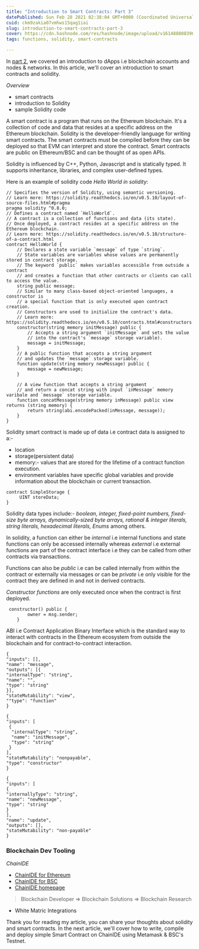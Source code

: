 ```yaml
---
title: "Introduction to Smart Contracts: Part 3"
datePublished: Sun Feb 28 2021 02:38:04 GMT+0000 (Coordinated Universal Time)
cuid: ckm9zakia07vmhws15qag1iai
slug: introduction-to-smart-contracts-part-3
cover: https://cdn.hashnode.com/res/hashnode/image/upload/v1614888083968/Z7iKusjty.png
tags: functions, solidity, smart-contracts

---
```


In [part 2](https://jebitok.hashnode.dev/introduction-to-dapps-part-2-cklva9pzf0249vos1bj90chlr), we covered an introduction to dApps i.e blockchain accounts and nodes & networks. In this article, we'll cover an introduction to smart contracts and solidity. 

*Overview* 
- smart contracts
- introduction to Solidity
- sample Solidity code

A smart contract is a program that runs on the Ethereum blockchain. It's a collection of code and data that resides at a specific address on the Ethereum blockchain. Solidity is the developer-friendly language for writing smart contracts. The smart contracts must be compiled before they can be deployed so that EVM can interpret and store the contract. Smart contracts are public on Ethereum/BSC and can be thought of as open APIs. 

Solidity is influenced by C++, Python, Javascript and is statically typed. It supports inheritance, libraries, and complex user-defined types. 

Here is an example of solidity code *Hello World in solidity*:

```
// Specifies the version of Solidity, using semantic versioning.
// Learn more: https://solidity.readthedocs.io/en/v0.5.10/layout-of-source-files.html#pragma
pragma solidity ^0.8.0;
// Defines a contract named `HelloWorld`.
// A contract is a collection of functions and data (its state).
// Once deployed, a contract resides at a specific address on the Ethereum blockchain.
// Learn more: https://solidity.readthedocs.io/en/v0.5.10/structure-of-a-contract.html
contract HelloWorld {
    // Declares a state variable `message` of type `string`.
    // State variables are variables whose values are permanently stored in contract storage.
    // The keyword `public` makes variables accessible from outside a contract
    // and creates a function that other contracts or clients can call to access the value.
    string public message;
    // Similar to many class-based object-oriented languages, a constructor is
    // a special function that is only executed upon contract creation.
    // Constructors are used to initialize the contract's data.
    // Learn more: https://solidity.readthedocs.io/en/v0.5.10/contracts.html#constructors
    constructor(string memory initMessage) public {
        // Accepts a string argument `initMessage` and sets the value
        // into the contract's `message` storage variable).
        message = initMessage;
    }
    // A public function that accepts a string argument
    // and updates the `message` storage variable.
    function update(string memory newMessage) public {
        message = newMessage;
    }

    // A view function that accepts a string argument
    // and return a concat string with input `inMessage` memory varibale and `message` storage variable.
    function concatMessage(string memory inMessage) public view returns (string memory) {
        return string(abi.encodePacked(inMessage, message));
    }
}
```
Solidity smart contract is made up of data i.e contract data is assigned to a:-
- location
- storage(persistent data)
- memory:- values that are stored for the lifetime of a contract function execution.
- environment variables have specific global variables and provide information about the blockchain or current transaction. 

```
contract SimpleStorage {
     UINT storeData;
}
```
Solidity data types include:- *boolean, integer, fixed-point numbers, fixed-size byte arrays, dynamically-sized byte arrays, rational & integer literals, string literals, hexadecimal literals, Enums* among others.

In solidity, a function can either be *internal* i.e internal functions and state functions can only be accessed internally whereas *external* i.e external functions are part of the contract interface i.e they can be called from other contracts via transactions.

Functions can also be *public* i.e can be called internally from within the contract or externally via messages or can be *private* i.e only visible for the contract they are defined in and not in derived contracts.

*Constructor functions* are only executed once when the contract is first deployed.

```
 constructor() public {
        owner = msg.sender;
    }
```
ABI i.e Contract Application Binary Interface which is the standard way to interact with contracts in the Ethereum ecosystem from outside the blockchain and for contract-to-contract interaction.

```
{
"inputs": [],
"name": "message",
"outputs": [{
"internalType": "string",
"name": "",
"type": "string"
}],
"stateMutability": "view",
""type": "function"
}
```
```
{ 
"inputs": [
 {
  "internalType": "string",
  "name": "initMessage",
  "type": "string"
 }
], 
"stateMutability": "nonpayable",
"type": "constructor"
}
```
```
{
"inputs": [ 
{
"internallyType": "string",
"name": "newMessage",
"type": "string"
}
],
"name": "update",
"outputs": [],
"stateMutability": "non-payable"
}
```
### Blockchain Dev Tooling

*ChainIDE*
- [ChainIDE for Ethereum](https://eth.chainide.com/)
- [ChainIDE for BSC](https://bscide.com/)
- [ChainIDE homepage](https://chainide.com/)

> Blockchain Developer => Blockchain Solutions => Blockchain Research

- White Matric Integrations


Thank you for reading my article, you can share your thoughts about solidity and smart contracts. In the next article, we'll cover how to write, compile and deploy simple Smart Contract on ChainIDE using Metamask & BSC's Testnet.
